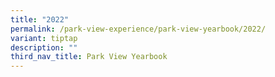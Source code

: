 ```yaml
---
title: "2022"
permalink: /park-view-experience/park-view-yearbook/2022/
variant: tiptap
description: ""
third_nav_title: Park View Yearbook
---
```


